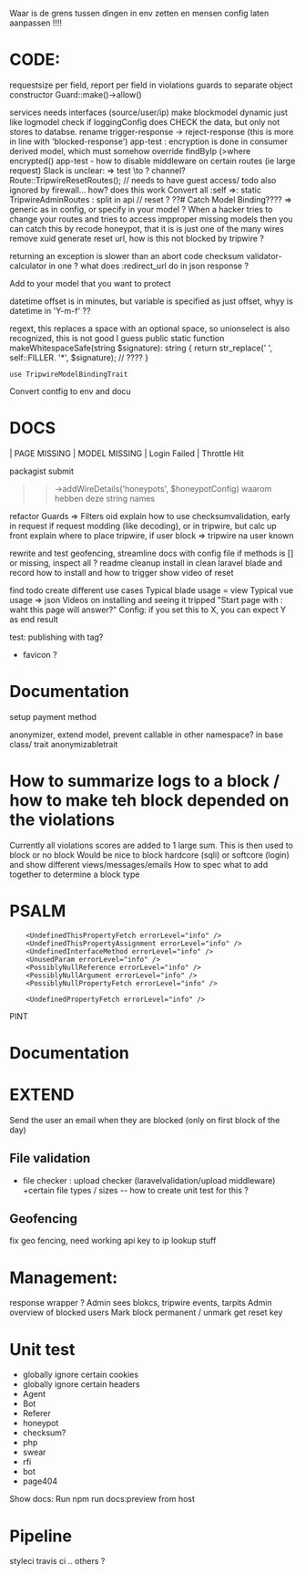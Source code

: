 Waar is de grens tussen dingen in env zetten en mensen config laten aanpassen !!!!

# CODE:
requestsize per field, report per field in violations
guards to separate object constructor Guard::make()->allow()


services needs interfaces (source/user/ip)
make blockmodel dynamic just like logmodel
check if loggingConfig does CHECK the data, but only not stores to databse.
rename trigger-response -> reject-response (this is more in line with 'blocked-response')
app-test : encryption is done in consumer derived model, which must somehow override findByIp (>where encrypted()
app-test - how to disable middleware on certain routes (ie large request)
Slack is unclear: => test \to ? channel?
Route::TripwireResetRoutes();   // needs to have guest access/ todo also ignored by firewall... how? does this work
Convert all :self =>: static
TripwireAdminRoutes : split in api // reset ?
??# Catch Model Binding???? => generic as in config, or specify in your model ?
When a hacker tries to change your routes and tries to access impproper missing models then you can catch this by
recode honeypot, that it is is just one of the many wires
remove xuid
generate reset url, how is this not blocked by tripwire ?

returning an exception is slower than an abort code
checksum validator-calculator in one ?
what does :redirect_url do in json response ?

Add to your model that you want to protect

datetime offset is in minutes, but variable is specified as just offset, whyy is datetime in 'Y-m-f' ?? 

regext, this replaces a space with an optional space, so unionselect is also recognized, this is not good I guess
    public static function makeWhitespaceSafe(string $signature): string
    {
        return str_replace(' ', self::FILLER. '*', $signature); // ????
    }


```
use TripwireModelBindingTrait
```
Convert contfig to env and docu

# DOCS
| PAGE MISSING
| MODEL MISSING
| Login Failed
| Throttle Hit

packagist submit

>>    ->addWireDetails('honeypots', $honeypotConfig) waarom hebben deze string names

refactor Guards => Filters oid
explain how to use checksumvalidation, early in request if request modding (like decoding),
or in tripwire, but calc up front
explain where to place tripwire, if user block => tripwire na user known


rewrite and test geofencing, 
streamline docs with config file
if methods is [] or missing, inspect all ?
readme cleanup
install in clean laravel blade and record how to install and how to trigger
show video of reset

find todo
create different use cases
Typical blade usage = view
Typical vue usage => json
Videos on installing and seeing it tripped
"Start page with : waht this page will answer?"
Config: if you set this to X, you can expect Y as end result



test:
publishing with tag?

- favicon ?


# Documentation

setup payment method

anonymizer, extend model, prevent callable in other namespace? in base class/ trait anonymizabletrait

# How to summarize logs to a block / how to make teh block depended on the violations
Currently all violations scores are added to 1 large sum. This is then used to block or no block
Would be nice to block hardcore (sqli) or softcore (login) and show different views/messages/emails
How to spec what to add together to determine a block type

# PSALM
        <UndefinedThisPropertyFetch errorLevel="info" />
        <UndefinedThisPropertyAssignment errorLevel="info" />
        <UndefinedInterfaceMethod errorLevel="info" />
        <UnusedParam errorLevel="info" />
        <PossiblyNullReference errorLevel="info" />
        <PossiblyNullArgument errorLevel="info" />
        <PossiblyNullPropertyFetch errorLevel="info" />

        <UndefinedPropertyFetch errorLevel="info" />

PINT

# Documentation 
# EXTEND
Send the user an email when they are blocked (only on first block of the day)

## File validation
- file checker : upload checker (laravelvalidation/upload middleware) +certain file types / sizes
-- how to create unit test for this ?

## Geofencing
fix geo fencing, need working api key to ip lookup stuff

# Management:
response wrapper ?
Admin sees blokcs, tripwire events, tarpits
Admin overview of blocked users
Mark block permanent / unmark
get reset key

# Unit test
- globally ignore certain cookies
- globally ignore certain headers
- Agent
- Bot
- Referer
- honeypot
- checksum?
- php
- swear
- rfi
- bot
- page404



Show docs:
Run npm run docs:preview from host

# Pipeline
styleci
travis ci
.. others ?
